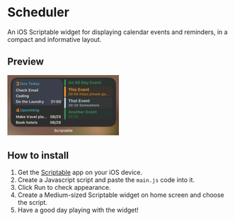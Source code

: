 # Scheduler

An iOS Scriptable widget for displaying calendar events and reminders, in a compact and informative layout.

## Preview

<img src="https://github.com/Zhongheng-Cheng/scheduler-scriptable/blob/main/img/preview.jpg" width="50%" alt="Screenshot of a sample Scheduler widget">

## How to install

1. Get the [Scriptable](https://scriptable.app/) app on your iOS device.
2. Create a Javascript script and paste the `main.js` code into it.
3. Click Run to check appearance.
4. Create a Medium-sized Scriptable widget on home screen and choose the script.
5. Have a good day playing with the widget!